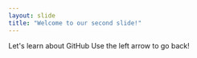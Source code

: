 ```yaml
---
layout: slide
title: "Welcome to our second slide!"
---
```

Let's learn about GitHub
Use the left arrow to go back!